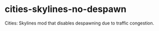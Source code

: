 # cities-skylines-no-despawn
Cities: Skylines mod that disables despawning due to traffic congestion.
